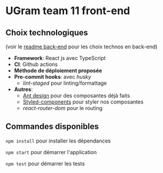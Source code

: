 # UGram team 11 front-end

## Choix technologiques
(voir le [readme back-end](https://github.com/GLO3112-classrooms/ugram-h2022-team-11-backend/tree/master#readme) pour les choix technos en back-end)

- **Framework**: React js avec TypeScript
- **CI**: Github actions
- **Méthode de déploiement proposée**
- **Pre-commit hooks**: avec *husky*
    - *lint-staged* pour linting/formattage
- **Autres**:
    - [Ant design](https://ant.design/components/overview/) pour des composantes déjà faits
    - [Styled-components](https://styled-components.com/) pour styler nos composantes
    - *react-router-dom* pour le routing


## Commandes disponibles

`npm install` pour installer les dépendances

`npm start` pour démarrer l'application

`npm test` pour démarrer les tests




